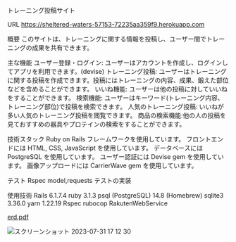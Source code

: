 トレーニング投稿サイト

URL
https://sheltered-waters-57153-72235aa359f9.herokuapp.com

概要
このサイトは、トレーニングに関する情報を投稿し、ユーザー間でトレーニングの成果を共有できます。

主な機能
ユーザー登録・ログイン: ユーザーはアカウントを作成し、ログインしてアプリを利用できます。(devise)
トレーニング投稿: ユーザーはトレーニングに関する投稿を作成できます。投稿にはトレーニングの内容、成果、鍛えた部位などを含めることができます。
いいね機能: ユーザーは他の投稿に対していいねをすることができます。
検索機能: ユーザーはキーワード(トレーニング内容、トレーニング部位)で投稿を検索できます。
人気のトレーニング投稿: いいねが多い人気のトレーニング投稿を閲覧できます。
商品の検索機能:他の人の投稿を見ておすすめの器具やプロテインの検索をすることができます。

技術スタック
Ruby on Rails フレームワークを使用しています。
フロントエンドには HTML, CSS, JavaScript を使用しています。
データベースには PostgreSQL を使用しています。
ユーザー認証には Devise gem を使用しています。
画像アップロードには CarrierWave gem を使用しています。

テスト
Rspec
model,requests テストの実装

使用技術
Rails 6.1.7.4
ruby 3.1.3
psql (PostgreSQL) 14.8 (Homebrew)
sqlite3 3.36.0
yarn 1.22.19
Rspec
rubocop
RakutenWebService

[erd.pdf](https://github.com/tomoya-takahashi1/myapp110/files/12212797/erd.pdf)

![スクリーンショット 2023-07-31 17 12 30](https://github.com/tomoya-takahashi1/myapp110/assets/123609557/e0ba108a-dbc5-4d71-ad63-9a814e2493a1)
